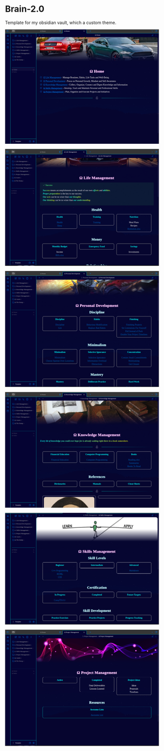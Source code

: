 # Brain-2.0
Template for my obsidian vault, which a custom theme.

![](screenshots/screenshot_1.png)

![](screenshots/screenshot_2.png)

![](screenshots/screenshot_3.png)

![](screenshots/screenshot_4.png)

![](screenshots/screenshot_5.png)

![](screenshots/screenshot_6.png)
